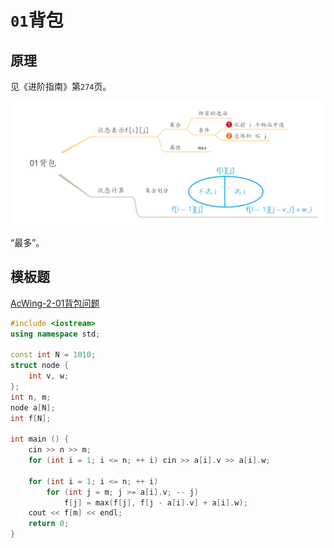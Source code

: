 # `01`背包

## 原理

见《进阶指南》第`274`页。

![](/img/0037.png)

“最多”。

## 模板题

[AcWing-2-01背包问题](https://www.acwing.com/problem/content/2/)

```cpp
#include <iostream>
using namespace std;

const int N = 1010;
struct node {
    int v, w;
};
int n, m;
node a[N];
int f[N];

int main () {
    cin >> n >> m;
    for (int i = 1; i <= n; ++ i) cin >> a[i].v >> a[i].w;

    for (int i = 1; i <= n; ++ i)
        for (int j = m; j >= a[i].v; -- j)
            f[j] = max(f[j], f[j - a[i].v] + a[i].w);
    cout << f[m] << endl;
    return 0;
}
```

